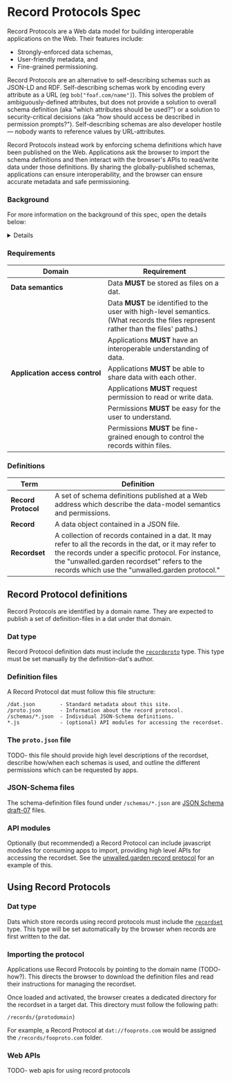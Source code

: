 # Record Protocols Spec

Record Protocols are a Web data model for building interoperable applications on the Web. Their features include:

 - Strongly-enforced data schemas,
 - User-friendly metadata, and
 - Fine-grained permissioning.

Record Protocols are an alternative to self-describing schemas such as JSON-LD and RDF. Self-describing schemas work by encoding every attribute as a URL (eg `bob["foaf.com/name"]`). This solves the problem of ambiguously-defined attributes, but does not provide a solution to overall schema definition (aka "which attributes should be used?") or a solution to security-critical decisions (aka "how should access be described in permission prompts?"). Self-describing schemas are also developer hostile &mdash; nobody wants to reference values by URL-attributes.

Record Protocols instead work by enforcing schema definitions which have been published on the Web. Applications ask the browser to import the schema definitions and then interact with the browser's APIs to read/write data under those definitions. By sharing the globally-published schemas, applications can ensure interoperability, and the browser can ensure accurate metadata and safe permissioning.

### Background

For more information on the background of this spec, open the details below:

<details>

The [Dat Identities Spec](https://github.com/beakerbrowser/dat-identities-spec) establishes that:

 - Identities are dat sites
 - User data is files on the dat sites
 - The browser will provide UIs and APIs to help manage access to the identities by apps. This will include a "sign in" metaphor which provides read & write access to the data.

This spec is about a next step: data semantics.

#### The data semantics challenge

Browsers need high-level semantics in order to give the user a clear sense of what applications are doing. For example, users need to be told "This app wants to manage your Fritter contacts" rather than "This app wants write-access to /data/fritter/contacts."

This is important! Users need to understand what their applications are doing to their data and they need to be able to make informed decisions about permissions. Dat-verse apps also need to be able to share data between themselves, and that coordination is quite important. An app needs to be able to look in a dat profile and say, "Yes I understand this data, let's go!" or "No, this is foreign to me." Ideally this will happen with minimal kludge or bugginess.

#### What's wrong with files?

Files are very powerful and simple, but without metadata they aren't user-friendly. They include very little information about what they contain or what purpose they serve. They have no way to describe possible actions except at the "file" or "blob" level; you can describe access in terms of reading or writing chunks of the file, but you can't describe access in terms of modifying the objects or object-relationships it contains. For that, you really need higher level semantics.

Coordination between apps is also a big challenge. When two apps are trying to interact with the same data, you get complicated questions about trust and correctness. You have to ask: 

 - Do the apps totally understand each others' data? 
 - Is it possible a misunderstanding could create bugs? 
 - How could the shared ownership of the spec be gamed in order to attack the user? 
 - How do we coordinate changes to the schemas which naturally occur as each app matures at their own pace?
 
Historically, these kinds of questions have been answered by using standards, but standards processes can be extremely slow and irritating to developers. We want to build apps, not committees! So what's the strategy for solving cross-app coordination?

#### Could the browser do it?

In winter of 2017/18, we proposed adding high-level data semantics to the browser itself. We would create a set of standard data formats, schemas, and APIs which everybody shares. This was somewhat reminiscent of Schema.org, in that it would try to create "one entology to rule them all."

Access would be mediated by Web APIs that wrap the identity-dat's filesystem. For instance:

```js
var user = (await UserSession.fetch()).profile

await user.feed.list()
await user.feed.post({text: 'Hello world!'})

await user.friends.follow('dat://bob.com')

await user.photoAlbums.list()
await user.photoAlbums.create()
// etc
```

Because the browser managed the semantics, this solution made it very easy to explain to the user what apps are trying to do. If the app wanted to add photos to your photo album, it had to use the `photoAlbums` API, and the browser knew exactly what permission to ask from the user.

Perhaps unsurprisingly, this proposal got a bad reception. Developers pointed out that this would politically centralize the development of apps, because the schemas & formats would all go through the browser. It would effectively politicize everything and put the standards bodies (led by the browsers) at the helm. We thought the convenience of the builtin APIs and a focus on completeness would offset that concern, but were resoundingly told no.

After that a bad reception, I started to think about how we could maintain the good parts while solving the political centralization. What if we could describe the data semantics and permissioning in userland? That idea has ultimately led to this spec.

</details>

### Requirements

|Domain|Requirement|
|-|-|
|**Data&nbsp;semantics**|Data **MUST** be stored as files on a dat.|
||Data **MUST** be identified to the user with high-level semantics. (What records the files represent rather than the files' paths.)|
||Applications **MUST** have an interoperable understanding of data.|
|**Application&nbsp;access&nbsp;control**|Applications **MUST** be able to share data with each other.|
||Applications **MUST** request permission to read or write data.|
||Permissions **MUST** be easy for the user to understand.|
||Permissions **MUST** be fine-grained enough to control the records within files.|

### Definitions

|Term|Definition|
|-|-|
|**Record Protocol**|A set of schema definitions published at a Web address which describe the data-model semantics and permissions.|
|**Record**|A data object contained in a JSON file.|
|**Recordset**|A collection of records contained in a dat. It may refer to all the records in the dat, or it may refer to the records under a specific protocol. For instance, the "unwalled.garden recordset" refers to the records which use the "unwalled.garden protocol."|

## Record Protocol definitions

Record Protocols are identified by a domain name. They are expected to publish a set of definition-files in a dat under that domain.

### Dat type

Record Protocol definition dats must include the [`recordproto`](https://github.com/beakerbrowser/dat-types-spec#recordproto) type. This type must be set manually by the definition-dat's author.

### Definition files

A Record Protocol dat must follow this file structure:

```
/dat.json        - Standard metadata about this site.
/proto.json      - Information about the record protocol.
/schemas/*.json  - Individual JSON-Schema definitions.
*.js             - (optional) API modules for accessing the recordset.
```

### The `proto.json` file

TODO- this file should provide high level descriptions of the recordset, describe how/when each schemas is used, and outline the different permissions which can be requested by apps.

### JSON-Schema files

The schema-definition files found under `/schemas/*.json` are [JSON Schema draft-07](https://json-schema.org) files.

### API modules

Optionally (but recommended) a Record Protocol can include javascript modules for consuming apps to import, providing high level APIs for accessing the recordset. See the [unwalled.garden record protocol](https://github.com/beakerbrowser/unwalled.garden) for an example of this.

## Using Record Protocols

### Dat type

Dats which store records using record protocols must include the [`recordset`](https://github.com/beakerbrowser/dat-types-spec#recordset) type. This type will be set automatically by the browser when records are first written to the dat.

### Importing the protocol

Applications use Record Protocols by pointing to the domain name (TODO- how?). This directs the browser to download the definition files and read their instructions for managing the recordset.

Once loaded and activated, the browser creates a dedicated directory for the recordset in a target dat. This directory must follow the following path:

```
/records/{protodomain}
```

For example, a Record Protocol at `dat://fooproto.com` would be assigned the `/records/fooproto.com` folder.

### Web APIs

TODO- web apis for using record protocols
